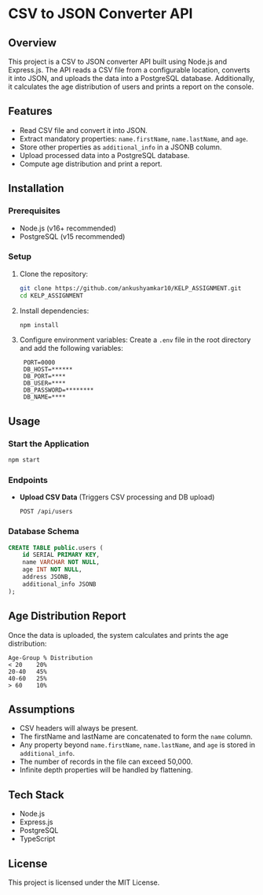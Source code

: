 # CSV to JSON Converter API

## Overview

This project is a CSV to JSON converter API built using Node.js and Express.js. The API reads a CSV file from a configurable location, converts it into JSON, and uploads the data into a PostgreSQL database. Additionally, it calculates the age distribution of users and prints a report on the console.

## Features

- Read CSV file and convert it into JSON.
- Extract mandatory properties: `name.firstName`, `name.lastName`, and `age`.
- Store other properties as `additional_info` in a JSONB column.
- Upload processed data into a PostgreSQL database.
- Compute age distribution and print a report.

## Installation

### Prerequisites

- Node.js (v16+ recommended)
- PostgreSQL (v15 recommended)

### Setup

1. Clone the repository:
   ```sh
   git clone https://github.com/ankushyamkar10/KELP_ASSIGNMENT.git
   cd KELP_ASSIGNMENT
   ```
2. Install dependencies:
   ```sh
   npm install
   ```
3. Configure environment variables:
   Create a `.env` file in the root directory and add the following variables:
   ```env
    PORT=0000
    DB_HOST=******
    DB_PORT=****
    DB_USER=****
    DB_PASSWORD=********
    DB_NAME=****
   ```

## Usage

### Start the Application

```sh
npm start
```

### Endpoints

- **Upload CSV Data** (Triggers CSV processing and DB upload)
  ```
  POST /api/users
  ```

### Database Schema

```sql
CREATE TABLE public.users (
    id SERIAL PRIMARY KEY,
    name VARCHAR NOT NULL,
    age INT NOT NULL,
    address JSONB,
    additional_info JSONB
);
```

## Age Distribution Report

Once the data is uploaded, the system calculates and prints the age distribution:

```
Age-Group % Distribution
< 20    20%
20-40   45%
40-60   25%
> 60    10%
```

## Assumptions

- CSV headers will always be present.
- The firstName and lastName are concatenated to form the `name` column.
- Any property beyond `name.firstName`, `name.lastName`, and `age` is stored in `additional_info`.
- The number of records in the file can exceed 50,000.
- Infinite depth properties will be handled by flattening.

## Tech Stack

- Node.js
- Express.js
- PostgreSQL
- TypeScript

## License

This project is licensed under the MIT License.
